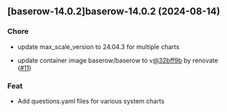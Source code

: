 

## [baserow-14.0.2]baserow-14.0.2 (2024-08-14)

### Chore



- update max_scale_version to 24.04.3 for multiple charts

- update container image baserow/baserow to v[@32bff9b](https://github.com/32bff9b) by renovate ([#11](https://github.com/truecharts/charts/issues/11))

### Feat



- Add questions.yaml files for various system charts